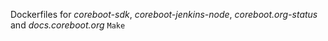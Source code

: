 Dockerfiles for _coreboot-sdk_, _coreboot-jenkins-node_,
_coreboot.org-status_ and _docs.coreboot.org_ `Make`
